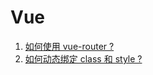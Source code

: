 # Vue

1. [如何使用 vue-router ?](./vue_vue-router.md)
1. [如何动态绑定 class 和 style ?](./vue_class-and-style.md)